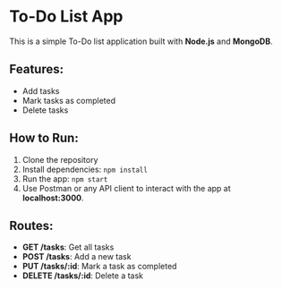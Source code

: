 # To-Do List App

This is a simple To-Do list application built with **Node.js** and **MongoDB**.

## Features:
- Add tasks
- Mark tasks as completed
- Delete tasks

## How to Run:
1. Clone the repository
2. Install dependencies: `npm install`
3. Run the app: `npm start`
4. Use Postman or any API client to interact with the app at **localhost:3000**.

## Routes:
- **GET /tasks**: Get all tasks
- **POST /tasks**: Add a new task
- **PUT /tasks/:id**: Mark a task as completed
- **DELETE /tasks/:id**: Delete a task
    